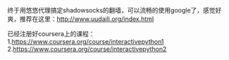 终于用悠悠代理搞定shadowsocks的翻墙，可以流畅的使用google了，感觉好爽，推荐在这里：http://www.uudaili.org/index.html


已经注册好coursera上的课程：
1.https://www.coursera.org/course/interactivepython1  
2.https://www.coursera.org/course/interactivepython2
